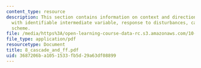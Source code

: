```yaml
---
content_type: resource
description: This section contains information on context and direction, a process
  with identifiable intermediate variable, response to disturbances, cascade control
  scheme.
file: /media/https%3A/open-learning-course-data-rc.s3.amazonaws.com/10-450-process-dynamics-operations-and-control-spring-2006/3687206ba1051533fb5d29a63df08899_8_cascade_and_ff.pdf
file_type: application/pdf
resourcetype: Document
title: 8_cascade_and_ff.pdf
uid: 3687206b-a105-1533-fb5d-29a63df08899
---
```

